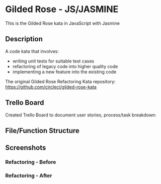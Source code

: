 # Gilded Rose - JS/JASMINE

This is the Gilded Rose kata in JavaScript with Jasmine

## Description

A code kata that involves:

- writing unit tests for suitable test cases
- refactoring of legacy code into higher quality code
- implementing a new feature into the existing code

The original Gilded Rose Refactoring Kata repository:
https://github.com/circleci/gilded-rose-kata

## Trello Board

Created Trello Board to document user stories, process/task breakdown:


## File/Function Structure


## Screenshots

### Refactoring - Before


### Refactoring - After
